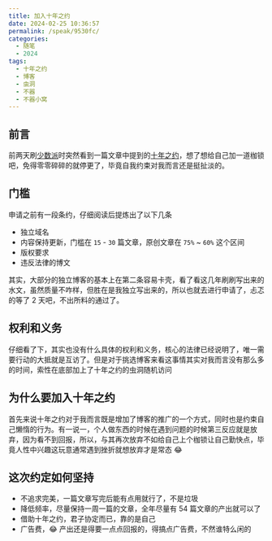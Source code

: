 ```yaml
---
title: 加入十年之约
date: 2024-02-25 10:36:57
permalink: /speak/9530fc/
categories:
  - 随笔
  - 2024
tags:
  - 十年之约
  - 博客
  - 虫洞
  - 不器
  - 不器小窝
---
```


## 前言

前两天刷[少数派](https://sspai.com)时突然看到一篇文章中提到的[十年之约](https://www.foreverblog.cn/)，想了想给自己加一道枷锁吧，免得零零碎碎的就停更了，毕竟自我约束对我而言还是挺扯淡的。

<!-- more -->

<InArticleAdsense
    data-ad-client="ca-pub-1725717718088510"
    data-ad-slot="7426219401">
</InArticleAdsense>

## 门槛

申请之前有一段条约，仔细阅读后提炼出了以下几条

- 独立域名
- 内容保持更新，门槛在 `15` - `30` 篇文章，原创文章在 `75%` ~ `60%` 这个区间
- 版权要求
- 违反法律的博文

其实，大部分的独立博客的基本上在第二条容易卡壳，看了看这几年刷刷写出来的水文，虽然质量不咋样，但胜在是我独立写出来的，所以也就去进行申请了，忐忑的等了 2 天吧，不出所料的通过了。

## 权利和义务

仔细看了下，其实也没有什么具体的权利和义务，核心的法律已经说明了，唯一需要行动的大抵就是互访了。但是对于挑选博客来看这事情其实对我而言没有那么多的时间，索性在底部加上了十年之约的虫洞随机访问

## 为什么要加入十年之约

首先来说十年之约对于我而言既是增加了博客的推广的一个方式，同时也是约束自己懒惰的行为。有一说一，个人做东西的时候在遇到问题的时候第三反应就是放弃，因为看不到回报，所以，与其再次放弃不如给自己上个枷锁让自己勤快点，毕竟人性中兴趣这玩意通常遇到挫折就想放弃才是常态 😂

## 这次约定如何坚持

- 不追求完美，一篇文章写完后能有点用就行了，不是垃圾
- 降低频率，尽量保持一周一篇的文章，全年尽量有 54 篇文章的产出就可以了
- 借助十年之约，君子协定而已，靠的是自己
- 广告费，😂 产出还是得要一点点回报的，得搞点广告费，不然谁特么闲的

